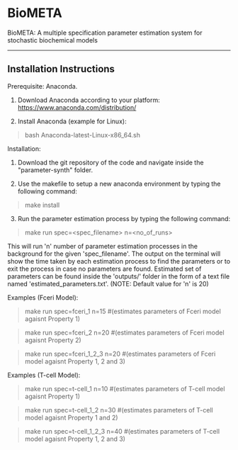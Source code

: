 # BioMETA

BioMETA: A multiple specification parameter estimation system for stochastic biochemical models

-----------------------------------------
Installation Instructions
-----------------------------------------

Prerequisite: Anaconda.

1) Download Anaconda according to your platform: 
https://www.anaconda.com/distribution/

2) Install Anaconda (example for Linux):
> bash Anaconda-latest-Linux-x86_64.sh

Installation:
1) Download the git repository of the code and navigate inside the "parameter-synth" folder.

2) Use the makefile to setup a new anaconda environment by typing the following command:
> make install

3) Run the parameter estimation process by typing the following command:
> make run spec=<spec_filename> n=<no_of_runs>

This will run 'n' number of parameter estimation processes in the background for the given 'spec_filename'. The output on the terminal will show the time taken by each estimation process to find the parameters or to exit the process in case no parameters are found. Estimated set of parameters can be found inside the 'outputs/' folder in the form of a text file named 'estimated_parameters.txt'. (NOTE: Default value for 'n' is 20)

Examples (Fceri Model):
> make run spec=fceri_1 n=15      #(estimates parameters of Fceri model agaisnt Property 1)

> make run spec=fceri_2 n=20      #(estimates parameters of Fceri model agaisnt Property 2)

> make run spec=fceri_1_2_3 n=20  #(estimates parameters of Fceri model agaisnt Property 1, 2 and 3)


Examples (T-cell Model):
> make run spec=t-cell_1 n=10      #(estimates parameters of T-cell model agaisnt Property 1)

> make run spec=t-cell_1_2 n=30      #(estimates parameters of T-cell model agaisnt Property 1 and 2)

> make run spec=t-cell_1_2_3 n=40  #(estimates parameters of T-cell model agaisnt Property 1, 2 and 3)

